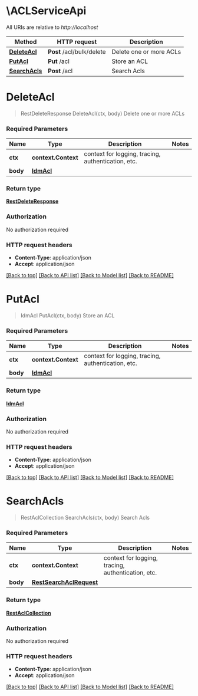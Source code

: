 # \ACLServiceApi

All URIs are relative to *http://localhost*

Method | HTTP request | Description
------------- | ------------- | -------------
[**DeleteAcl**](ACLServiceApi.md#DeleteAcl) | **Post** /acl/bulk/delete | Delete one or more ACLs
[**PutAcl**](ACLServiceApi.md#PutAcl) | **Put** /acl | Store an ACL
[**SearchAcls**](ACLServiceApi.md#SearchAcls) | **Post** /acl | Search Acls


# **DeleteAcl**
> RestDeleteResponse DeleteAcl(ctx, body)
Delete one or more ACLs

### Required Parameters

Name | Type | Description  | Notes
------------- | ------------- | ------------- | -------------
 **ctx** | **context.Context** | context for logging, tracing, authentication, etc.
  **body** | [**IdmAcl**](IdmAcl.md)|  | 

### Return type

[**RestDeleteResponse**](restDeleteResponse.md)

### Authorization

No authorization required

### HTTP request headers

 - **Content-Type**: application/json
 - **Accept**: application/json

[[Back to top]](#) [[Back to API list]](../../README.md#documentation-for-api-endpoints) [[Back to Model list]](../../README.md#documentation-for-models) [[Back to README]](../../README.md)

# **PutAcl**
> IdmAcl PutAcl(ctx, body)
Store an ACL

### Required Parameters

Name | Type | Description  | Notes
------------- | ------------- | ------------- | -------------
 **ctx** | **context.Context** | context for logging, tracing, authentication, etc.
  **body** | [**IdmAcl**](IdmAcl.md)|  | 

### Return type

[**IdmAcl**](idmACL.md)

### Authorization

No authorization required

### HTTP request headers

 - **Content-Type**: application/json
 - **Accept**: application/json

[[Back to top]](#) [[Back to API list]](../../README.md#documentation-for-api-endpoints) [[Back to Model list]](../../README.md#documentation-for-models) [[Back to README]](../../README.md)

# **SearchAcls**
> RestAclCollection SearchAcls(ctx, body)
Search Acls

### Required Parameters

Name | Type | Description  | Notes
------------- | ------------- | ------------- | -------------
 **ctx** | **context.Context** | context for logging, tracing, authentication, etc.
  **body** | [**RestSearchAclRequest**](RestSearchAclRequest.md)|  | 

### Return type

[**RestAclCollection**](restACLCollection.md)

### Authorization

No authorization required

### HTTP request headers

 - **Content-Type**: application/json
 - **Accept**: application/json

[[Back to top]](#) [[Back to API list]](../../README.md#documentation-for-api-endpoints) [[Back to Model list]](../../README.md#documentation-for-models) [[Back to README]](../../README.md)


